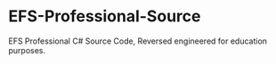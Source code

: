 # EFS-Professional-Source
EFS Professional C# Source Code, Reversed engineered for education purposes.
